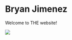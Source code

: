 <html>
 
<body>
  <h1>Bryan Jimenez</h1>
  <p>Welcome to THE website!</p>
  <img src="https://content.codecademy.com/articles/github-pages-via-web-app/happy-ice-cream.gif" />
</body>
 
</html>
